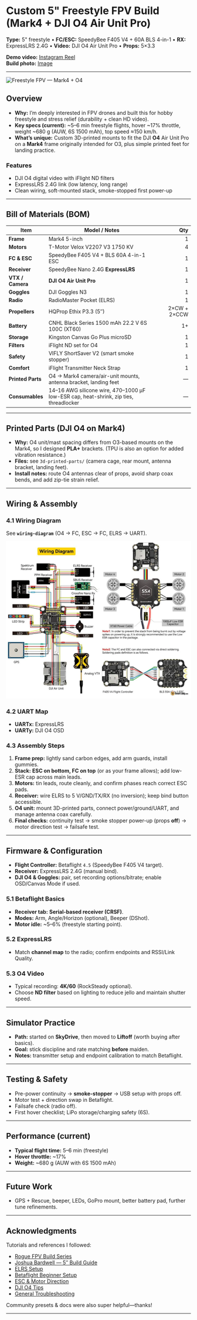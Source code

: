 # Custom 5" Freestyle FPV Build (Mark4 + DJI O4 Air Unit Pro)

**Type:** 5" freestyle • **FC/ESC:** SpeedyBee F405 V4 + 60A BLS 4-in-1 • **RX:** ExpressLRS 2.4G • **Video:** DJI O4 Air Unit Pro • **Props:** 5×3.3

**Demo video:** [Instagram Reel](https://www.instagram.com/reel/DLZa7YPyZ9yfRRH4GAgoWavU5bKhOaAaTe52I00/?igsh=MXVkb3AwZjJoZG41NA==)  
**Build photo:** [Image](https://github.com/maduwanthasl/Micofpv/blob/main/Images/fpv_image.jpg)

---

![Freestyle FPV — Mark4 + O4](https://github.com/user-attachments/assets/5bd8090f-1f3f-4780-9512-368025ca3670)

## Overview
- **Why:** I’m deeply interested in FPV drones and built this for hobby freestyle and stress relief (durability + clean HD video).  
- **Key specs (current):** ~5–6 min freestyle flights, hover ~17% throttle, weight ~680 g (AUW, 6S 1500 mAh), top speed ≈150 km/h.  
- **What’s unique:** Custom 3D-printed mounts to fit the DJI **O4** Air Unit Pro on a **Mark4** frame originally intended for O3, plus simple printed feet for landing practice.

### Features
- DJI O4 digital video with iFlight ND filters  
- ExpressLRS 2.4G link (low latency, long range)  
- Clean wiring, soft-mounted stack, smoke-stopped first power-up

---

## Bill of Materials (BOM)

| Item | Model / Notes | Qty |
| --- | --- | ---: |
| **Frame** | Mark4 5-inch | 1 |
| **Motors** | T-Motor Velox V2207 V3 1750 KV | 4 |
| **FC & ESC** | SpeedyBee F405 V4 + BLS 60A 4-in-1 ESC | 1 |
| **Receiver** | SpeedyBee Nano 2.4G **ExpressLRS** | 1 |
| **VTX / Camera** | **DJI O4 Air Unit Pro** | 1 |
| **Goggles** | DJI Goggles N3 | 1 |
| **Radio** | RadioMaster Pocket (ELRS) | 1 |
| **Propellers** | HQProp Ethix P3.3 (5″) | 2×CW + 2×CCW |
| **Battery** | CNHL Black Series 1500 mAh 22.2 V 6S 100C (XT60) | 1+ |
| **Storage** | Kingston Canvas Go Plus microSD | 1 |
| **Filters** | iFlight ND set for O4 | 1 |
| **Safety** | VIFLY ShortSaver V2 (smart smoke stopper) | 1 |
| **Comfort** | iFlight Transmitter Neck Strap | 1 |
| **Printed Parts** | O4 → Mark4 camera/air-unit mounts, antenna bracket, landing feet | — |
| **Consumables** | 14–16 AWG silicone wire, 470–1000 µF low-ESR cap, heat-shrink, zip ties, threadlocker | — |

---

## Printed Parts (DJI O4 on Mark4)
- **Why:** O4 unit/mast spacing differs from O3-based mounts on the Mark4, so I designed **PLA+** brackets. (TPU is also an option for added vibration resistance.)  
- **Files:** see `3d-printed-parts/` (camera cage, rear mount, antenna bracket, landing feet).  
- **Install notes:** route O4 antennas clear of props, avoid sharp coax bends, and add zip-tie strain relief.

---

## Wiring & Assembly

### 4.1 Wiring Diagram
See **`wiring-diagram`** (O4 → FC, ESC → FC, ELRS → UART).

![Wiring Diagram](https://github.com/maduwanthasl/Micofpv/blob/main/Images/image.png)

### 4.2 UART Map
- **UARTx:** ExpressLRS
- **UARTy:** DJI O4 OSD

### 4.3 Assembly Steps
1. **Frame prep:** lightly sand carbon edges, add arm guards, install gummies.  
2. **Stack:** **ESC on bottom, FC on top** (or as your frame allows); add low-ESR cap across main leads.  
3. **Motors:** tin leads, route cleanly, and confirm phases reach correct ESC pads.  
4. **Receiver:** wire ELRS to 5 V/GND/TX/RX (no inversion); keep bind button accessible.  
5. **O4 unit:** mount 3D-printed parts, connect power/ground/UART, and manage antenna coax carefully.  
6. **Final checks:** continuity test → smoke stopper power-up (props **off**) → motor direction test → failsafe test.

---

## Firmware & Configuration
- **Flight Controller:** Betaflight `4.5` (SpeedyBee F405 V4 target).  
- **Receiver:** ExpressLRS 2.4G (manual bind).  
- **DJI O4 & Goggles:** pair, set recording options/bitrate; enable OSD/Canvas Mode if used.

### 5.1 Betaflight Basics
- **Receiver tab:** **Serial-based receiver (CRSF)**.  
- **Modes:** Arm, Angle/Horizon (optional), Beeper (DShot).  
- **Motor idle:** ~5–6% (freestyle starting point).

### 5.2 ExpressLRS
- Match **channel map** to the radio; confirm endpoints and RSSI/Link Quality.

### 5.3 O4 Video
- Typical recording: **4K/60** (RockSteady optional).  
- Choose **ND filter** based on lighting to reduce jello and maintain shutter speed.

---

## Simulator Practice
- **Path:** started on **SkyDrive**, then moved to **Liftoff** (worth buying after basics).  
- **Goal:** stick discipline and rate matching **before** maiden.  
- **Notes:** transmitter setup and endpoint calibration to match Betaflight.

---

## Testing & Safety
- Pre-power continuity → **smoke-stopper** → USB setup with props off.  
- Motor test + direction swap in Betaflight.  
- Failsafe check (radio off).  
- First hover checklist; LiPo storage/charging safety (6S).

---

## Performance (current)
- **Typical flight time:** 5–6 min (freestyle)  
- **Hover throttle:** ~17%  
- **Weight:** ~680 g (AUW with 6S 1500 mAh)

---

## Future Work
- GPS + Rescue, beeper, LEDs, GoPro mount, better battery pad, further tune refinements.

---

## Acknowledgments
Tutorials and references I followed:
- [Rogue FPV Build Series](https://www.youtube.com/watch?v=zWR0B7xqwMg&list=PLgRKeXqwf6Q2vFpVJjNjZdjeIQmNUhvDn&ab_channel=RogueFPV)  
- [Joshua Bardwell — 5″ Build Guide](https://www.youtube.com/watch?v=Zytp-J14evo&list=PLgRKeXqwf6Q2vFpVJjNjZdjeIQmNUhvDn&index=2&ab_channel=JoshuaBardwell)  
- [ELRS Setup](https://youtu.be/XB6b0HrDGeA?si=0KDyoqJ684y_nBzz)  
- [Betaflight Beginner Setup](https://youtu.be/zj90LK8XR68?si=Ff384E5LzpYpau6v)  
- [ESC & Motor Direction](https://youtu.be/-jT_25XurcM?si=VqhFGBFgVTrHDFWf)  
- [DJI O4 Tips](https://youtu.be/xZ465T5B0Ls?si=CluL7JrLkbhmzXJg)  
- [General Troubleshooting](https://youtu.be/mhkMIsVJD4c?si=JrtRLWs-BKeLUrqn)

Community presets & docs were also super helpful—thanks!

---

